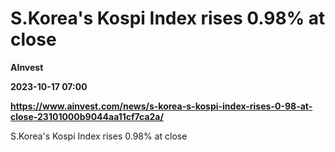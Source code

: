 # S.Korea's Kospi Index rises 0.98% at close
**AInvest**

**2023-10-17 07:00**

**https://www.ainvest.com/news/s-korea-s-kospi-index-rises-0-98-at-close-23101000b9044aa11cf7ca2a/**

S.Korea's Kospi Index rises 0.98% at close